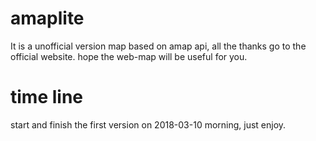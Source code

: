 # amaplite
It is a unofficial version map based on amap api, all the thanks go to the official website. hope the web-map will be useful for you.

# time line

start and finish the first version on 2018-03-10 morning, just enjoy.
